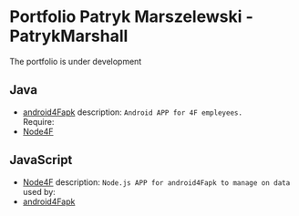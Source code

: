 # Portfolio Patryk Marszelewski - PatrykMarshall
The portfolio is under development

## Java
  - [android4Fapk](https://github.com/MarshallPatryk/android4Fapk)
  description: ```Android APP for 4F empleyees. ``` <br>
  Require:
  - [Node4F](https://github.com/MarshallPatryk/Node4F) 


## JavaScript
  - [Node4F](https://github.com/MarshallPatryk/Node4F)
  description: ```Node.js APP for android4Fapk to manage on data```
  used by:
  - [android4Fapk](https://github.com/MarshallPatryk/android4Fapk)
